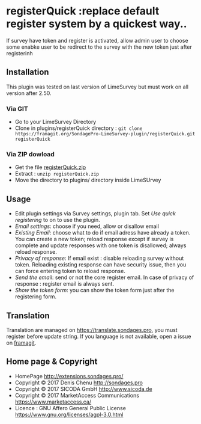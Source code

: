 # registerQuick :replace default register system by a quickest way.. #

If survey have token and register is activated, allow admin user to choose some enabke user to be redirect to the survey with the new token just after registerinh

## Installation

This plugin was tested on last version of LimeSurvey but must work on all version after 2.50.

### Via GIT
- Go to your LimeSurvey Directory
- Clone in plugins/registerQuick directory : `git clone https://framagit.org/SondagePro-LimeSurvey-plugin/registerQuick.git registerQuick`

### Via ZIP dowload
- Get the file [registerQuick.zip](http://extensions.sondages.pro/IMG/auto/registerQuick.zip)
- Extract : `unzip registerQuick.zip`
- Move the directory to plugins/ directory inside LimeSUrvey

## Usage
- Edit plugin settings via Survey settings, plugin tab. Set _Use quick registering_ to on to use the plugin.
- _Email settings_: choose if you need, allow or disallow email
- _Existing Email_: choose what to do if email adress have already a token. You can create a new token; reload response except if survey is complete and update responses with one token is disallowed; always reload response.
- _Privacy of response_: If email exist : disable reloading survey without token. Reloading existing response can have security issue, then you can force entering token to reload response.
- _Send the email_: send or not the core register email. In case of privacy of response : register email is always sent.
- _Show the token form_: you can show the token form just after the registering form.

## Translation

Translation are managed on <https://translate.sondages.pro>, you must register before update string. If you language is not available, open a issue on [framagit](https://framagit.org/SondagePro-LimeSurvey-plugin/registerQuick/issues).
## Home page & Copyright
- HomePage <http://extensions.sondages.pro/>
- Copyright © 2017 Denis Chenu <http://sondages.pro>
- Copyright © 2017 SICODA GmbH <http://www.sicoda.de>
- Copyright © 2017 MarketAccess Communications <https://www.marketaccess.ca/>
- Licence : GNU Affero General Public License <https://www.gnu.org/licenses/agpl-3.0.html>
